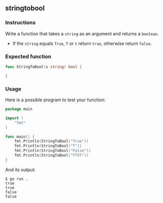 ## stringtobool

### Instructions

Write a function that takes a `string` as an argument and returns a `boolean`.

- If the `string` equals `True`, `T` or `t` return `true`, otherwise return `false`.

### Expected function

```go
func StringToBool(s string) bool {

}
```

### Usage

Here is a possible program to test your function:

```go
package main

import (
	"fmt"
)

func main() {
	fmt.Println(StringToBool("True"))
	fmt.Println(StringToBool("T"))
	fmt.Println(StringToBool("False"))
	fmt.Println(StringToBool("TTFF"))
}
```

And its output:

```console
$ go run .
true
true
false
false
```
